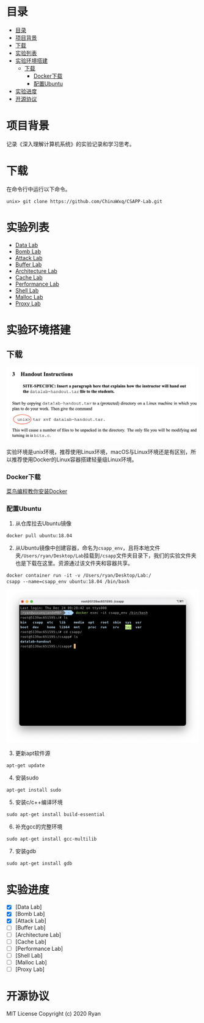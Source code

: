 
# 目录

- [目录](#目录)
- [项目背景](#项目背景)
- [下载](#下载)
- [实验列表](#实验列表)
- [实验环境搭建](#实验环境搭建)
  - [下载](#下载-1)
    - [Docker下载](#docker下载)
    - [配置Ubuntu](#配置ubuntu)
- [实验进度](#实验进度)
- [开源协议](#开源协议)

# 项目背景

记录《深入理解计算机系统》的实验记录和学习思考。

# 下载

在命令行中运行以下命令。
```
unix> git clone https://github.com/ChinaWxq/CSAPP-Lab.git
```

# 实验列表

- [Data Lab](https://github.com/ChinaWxq/CSAPP-Lab/tree/master/Data%20Lab)
- [Bomb Lab](https://github.com/ChinaWxq/CSAPP-Lab/tree/master/Bomb%20Lab)
- [Attack Lab](https://github.com/ChinaWxq/CSAPP-Lab/tree/master/Attack%20Lab)
- [Buffer Lab]()
- [Architecture Lab]()
- [Cache Lab]()
- [Performance Lab]()
- [Shell Lab]()
- [Malloc Lab]()
- [Proxy Lab]()

# 实验环境搭建

## 下载

![](./Resource/实验环境.png)

实验环境是unix环境，推荐使用Linux环境，macOS与Linux环境还是有区别，所以推荐使用Docker的Linux容器搭建轻量级Linux环境。

### Docker下载

[菜鸟编程教你安装Docker](https://www.runoob.com/docker/macos-docker-install.html)

### 配置Ubuntu

1. 从仓库拉去Ubuntu镜像
```
docker pull ubuntu:18.04
```

2. 从Ubuntu镜像中创建容器，命名为`csapp_env`，且将本地文件夹`/Users/ryan/Desktop/Lab`挂载到`/csapp`文件夹目录下，我们的实验文件夹也是下载在这里。资源通过该文件夹和容器共享。
```
docker container run -it -v /Users/ryan/Desktop/Lab:/
csapp --name=csapp_env ubuntu:18.04 /bin/bash
```

![](./Resource/文件共享.png)

3. 更新apt软件源
```
apt-get update
```

4. 安装sudo
```
apt-get install sudo
```

5. 安装c/c++编译环境
```
sudo apt-get install build-essential
```

6. 补充gcc的完整环境
```
sudo apt-get install gcc-multilib
```

7. 安装gdb
```
sudo apt-get install gdb
```

# 实验进度

- [x] [Data Lab]
- [x] [Bomb Lab]
- [x] [Attack Lab]
- [ ] [Buffer Lab]
- [ ] [Architecture Lab]
- [ ] [Cache Lab]
- [ ] [Performance Lab]
- [ ] [Shell Lab]
- [ ] [Malloc Lab]
- [ ] [Proxy Lab]

# 开源协议

MIT License Copyright (c) 2020 Ryan
